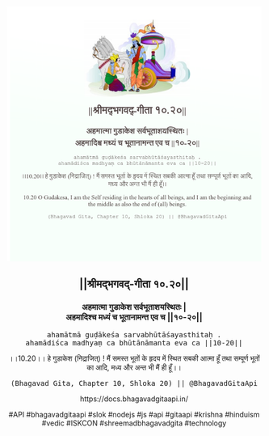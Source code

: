 <img src="../../asset/BG_10_20.png"/>
<center><h2>||श्रीमद्‍भगवद्‍-गीता १०.२०||</h2>
<h3>अहमात्मा गुडाकेश सर्वभूताशयस्थितः |<br/>अहमादिश्च मध्यं च भूतानामन्त एव च ||१०-२०||</h3>
<pre>ahamātmā guḍākeśa sarvabhūtāśayasthitaḥ .<br/>ahamādiśca madhyaṃ ca bhūtānāmanta eva ca ||10-20||</pre>
<p>।।10.20।। हे गुडाकेश (निद्राजित्) ! मैं समस्त भूतों के हृदय में स्थित सबकी आत्मा हूँ तथा सम्पूर्ण भूतों का आदि, मध्य और अन्त भी मैं ही हूँ।।</p>
<pre>(Bhagavad Gita, Chapter 10, Shloka 20) || @BhagavadGitaApi</pre><p>https://docs.bhagavadgitaapi.in/</p><p>#API #bhagavadgitaapi #slok #nodejs #js #api #gitaapi #krishna #hinduism #vedic #ISKCON #shreemadbhagavadgita #technology</p></center>